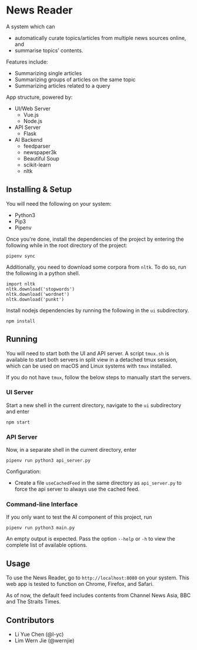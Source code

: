 # News Reader

A system which can
* automatically curate topics/articles from multiple news sources online, and
* summarise topics’ contents.

Features include:
* Summarizing single articles
* Summarizing groups of articles on the same topic
* Summarizing articles related to a query

App structure, powered by:
* UI/Web Server
    + Vue.js
    + Node.js
* API Server
    + Flask
* AI Backend
    + feedparser
    + newspaper3k
    + Beautiful Soup
    + scikit-learn
    + nltk

## Installing & Setup
You will need the following on your system:

* Python3
* Pip3
* Pipenv

Once you're done, install the dependencies of the project by entering the following while in the root directory of the project:
```
pipenv sync
```

Additionally, you need to download some corpora from `nltk`.
To do so, run the following in a python shell.
```
import nltk
nltk.download('stopwords')
nltk.download('wordnet')
nltk.download('punkt')
```

Install nodejs dependencies by running the following in the `ui` subdirectory.
```
npm install
```

## Running

You will need to start both the UI and API server. A script `tmux.sh` is available to start both servers in split view in a detached tmux session, which can be used on macOS and Linux systems with `tmux` installed.

If you do not have `tmux`, follow the below steps to manually start the servers.

### UI Server
Start a new shell in the current directory, navigate to the `ui` subdirectory and enter
```
npm start
```

### API Server
Now, in a separate shell in the current directory, enter
```
pipenv run python3 api_server.py
```
Configuration:
- Create a file `useCachedFeed` in the same directory as `api_server.py` to force the api server to always use the cached feed.

### Command-line Interface
If you only want to test the AI component of this project, run
```
pipenv run python3 main.py
```
An empty output is expected. Pass the option `--help` or `-h` to view the complete list of available options.

## Usage

To use the News Reader, go to `http://localhost:8080` on your system. This web app is tested to function on Chrome, Firefox, and Safari.

As of now, the default feed includes contents from Channel News Asia, BBC and The Straits Times.

## Contributors
- Li Yue Chen (@l-yc)
- Lim Wern Jie (@wernjie)
